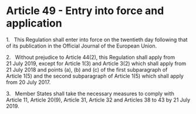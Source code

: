 # Article 49 - Entry into force and application


1.   This Regulation shall enter into force on the twentieth day following that of its publication in the Official Journal of the European Union.

2.   Without prejudice to Article 44(2), this Regulation shall apply from 21 July 2019, except for Article 1(3) and Article 3(2) which shall apply from 21 July 2018 and points (a), (b) and (c) of the first subparagraph of Article 1(5) and the second subparagraph of Article 1(5) which shall apply from 20 July 2017.

3.   Member States shall take the necessary measures to comply with Article 11, Article 20(9), Article 31, Article 32 and Articles 38 to 43 by 21 July 2019.
